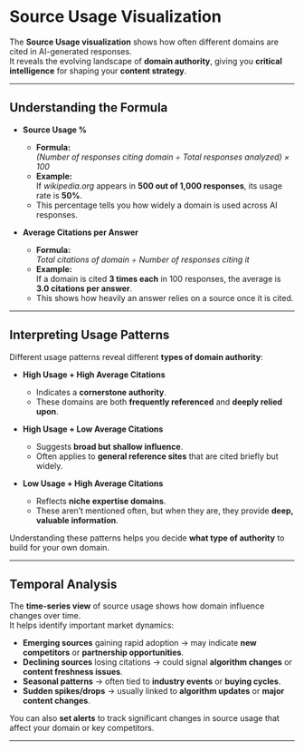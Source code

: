 # Source Usage Visualization

The **Source Usage visualization** shows how often different domains are cited in AI-generated responses.  
It reveals the evolving landscape of **domain authority**, giving you **critical intelligence** for shaping your **content strategy**.

---

## Understanding the Formula

- **Source Usage %**  
  - **Formula:**  
    *(Number of responses citing domain ÷ Total responses analyzed) × 100*  
  - **Example:**  
    If *wikipedia.org* appears in **500 out of 1,000 responses**, its usage rate is **50%**.  
  - This percentage tells you how widely a domain is used across AI responses.  

- **Average Citations per Answer**  
  - **Formula:**  
    *Total citations of domain ÷ Number of responses citing it*  
  - **Example:**  
    If a domain is cited **3 times each** in 100 responses, the average is **3.0 citations per answer**.  
  - This shows how heavily an answer relies on a source once it is cited.  

---

## Interpreting Usage Patterns

Different usage patterns reveal different **types of domain authority**:

- **High Usage + High Average Citations**  
  - Indicates a **cornerstone authority**.  
  - These domains are both **frequently referenced** and **deeply relied upon**.  

- **High Usage + Low Average Citations**  
  - Suggests **broad but shallow influence**.  
  - Often applies to **general reference sites** that are cited briefly but widely.  

- **Low Usage + High Average Citations**  
  - Reflects **niche expertise domains**.  
  - These aren’t mentioned often, but when they are, they provide **deep, valuable information**.  

Understanding these patterns helps you decide **what type of authority** to build for your own domain.  

---

## Temporal Analysis

The **time-series view** of source usage shows how domain influence changes over time.  
It helps identify important market dynamics:

- **Emerging sources** gaining rapid adoption → may indicate **new competitors** or **partnership opportunities**.  
- **Declining sources** losing citations → could signal **algorithm changes** or **content freshness issues**.  
- **Seasonal patterns** → often tied to **industry events** or **buying cycles**.  
- **Sudden spikes/drops** → usually linked to **algorithm updates** or **major content changes**.  

You can also **set alerts** to track significant changes in source usage that affect your domain or key competitors.  

---
